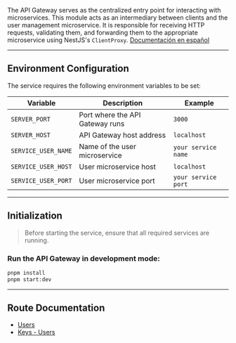 The API Gateway serves as the centralized entry point for interacting with microservices. This module acts as an intermediary between clients and the user management microservice. It is responsible for receiving HTTP requests, validating them, and forwarding them to the appropriate microservice using NestJS's `ClientProxy`. [Documentación en español](../../README.md)  

---  

## **Environment Configuration**  

The service requires the following environment variables to be set:  

| Variable | Description | Example |  
| --- | --- | --- |  
| `SERVER_PORT` | Port where the API Gateway runs | `3000` |  
| `SERVER_HOST` | API Gateway host address | `localhost` |  
| `SERVICE_USER_NAME` | Name of the user microservice | `your service name` |  
| `SERVICE_USER_HOST` | User microservice host | `localhost` |  
| `SERVICE_USER_PORT` | User microservice port | `your service port` |  

---  

## **Initialization**  

> Before starting the service, ensure that all required services are running.  

### **Run the API Gateway in development mode:**  

```bash
pnpm install
pnpm start:dev
```  

---  

## **Route Documentation**  
- [Users](./DOCS/spanish-DOC/users/USERS.md)  
- [Keys - Users](./DOCS/spanish-DOC/claves/USERS.md)  
